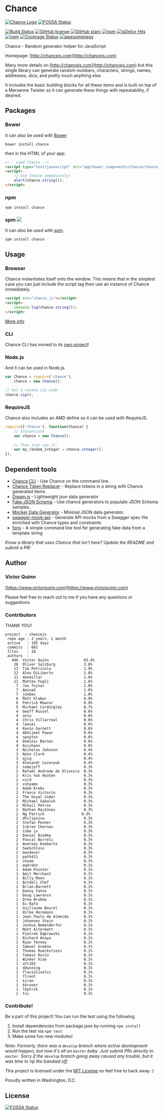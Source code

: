 # Chance

[![Chance Logo](http://chancejs.com/logo.png)](http://chancejs.com)
[![FOSSA Status](https://app.fossa.io/api/projects/git%2Bgithub.com%2Frivy%2Fjs.chance.svg?type=shield)](https://app.fossa.io/projects/git%2Bgithub.com%2Frivy%2Fjs.chance?ref=badge_shield)

[![Build Status](https://travis-ci.org/chancejs/chancejs.svg?branch=develop)](https://travis-ci.org/chancejs/chancejs) [![GitHub license](https://img.shields.io/github/license/chancejs/chancejs.svg)](https://github.com/chancejs/chancejs) [![GitHub stars](https://img.shields.io/github/stars/chancejs/chancejs.svg)](https://github.com/chancejs/chancejs) [![npm](https://img.shields.io/npm/dm/chance.svg)](https://npmjs.com/package/chance) [![jsDelivr Hits](https://data.jsdelivr.com/v1/package/npm/chance/badge?style=rounded)](https://www.jsdelivr.com/package/npm/chance) [![npm](https://img.shields.io/npm/v/chance.svg)](https://npmjs.com/package/chance) [![Coverage Status](https://coveralls.io/repos/chancejs/chancejs/badge.svg?branch=master)](https://coveralls.io/r/chancejs/chancejs?branch=master) [![awesomeness](https://img.shields.io/badge/awesomeness-maximum-red.svg)](https://github.com/chancejs/chancejs)

Chance - Random generator helper for JavaScript

Homepage: [http://chancejs.com](http://chancejs.com)

Many more details on [http://chancejs.com](http://chancejs.com) but this single
library can generate random numbers, characters, strings, names, addresses,
dice, and pretty much anything else.

It includes the basic building blocks for all these items and is built on top
of a Mersenne Twister so it can generate these things with repeatability, if
desired.

## Packages

### Bower

It can also be used with [Bower](http://bower.io)

```
bower install chance
```

then in the HTML of your app:

```html
<!-- Load Chance -->
<script type="text/javascript" src="app/bower_components/chance/chance.min.js"></script>
<script>
    // Use Chance immediately!
    alert(chance.string());
</script>
```

### npm

```shell
npm install chance
```

### spm [![](http://spmjs.io/badge/chance)](http://spmjs.io/package/chance)

It can also be used with [spm](http://spmjs.io/package/chance).

```
spm install chance
```

## Usage

### Browser

Chance instantiates itself onto the window. This means that in the simplest case you can just include the script tag then use an instance of Chance immediately.

```html
<script src="chance.js"></script>
<script>
    console.log(chance.string());
</script>
```

[More info](http://chancejs.com#browser)

### CLI

Chance CLI has moved to its [own project](https://github.com/chancejs/chancejs-cli)!

### Node.js

And it can be used in Node.js.

```js
var Chance = require('chance'),
    chance = new Chance();

// Get a random zip code
chance.zip();
```

### RequireJS

Chance also includes an AMD define so it can be used with RequireJS.

```js
require(['Chance'], function(Chance) {
    // Instantiate
    var chance = new Chance();
       
    // Then just use it:
    var my_random_integer = chance.integer();
});
```

## Dependent tools

* [Chance CLI](https://github.com/chancejs/chance-cli) - Use Chance on the command line.
* [Chance Token Replacer](https://github.com/drewbrokke/chance-token-replacer) - Replace tokens in a string with Chance generated items.
* [Dream.js](https://github.com/adleroliveira/dreamjs) - Lightweight json data generator
* [Fake JSON Schema](https://github.com/pateketrueke/json-schema-faker/) - Use chance generators to populate JSON Schema samples.
* [Mocker Data Generator](https://github.com/danibram/mocker-data-generator/) - Minimal JSON data generator.
* [swagger-mock-api](https://github.com/dzdrazil/swagger-mock-api/) - Generate API mocks from a Swagger spec file enriched with Chance types and constraints
* [fony](https://github.com/captainsafia/fony) - A simple command line tool for generating fake data from a template string

*Know a library that uses Chance that isn't here? Update the README and submit a PR!*

## Author
### Victor Quinn
[https://www.victorquinn.com](https://www.victorquinn.com)

Please feel free to reach out to me if you have any questions or suggestions.

### Contributors

THANK YOU!

```
project  : chancejs
 repo age : 3 years, 1 month
 active   : 195 days
 commits  : 682
 files    : 28
 authors  :
   446	Victor Quinn                65.4%
    26	Oliver Salzburg             3.8%
    13	Tim Petricola               1.9%
    12	Alex DiLiberto              1.8%
    11	davmillar                   1.6%
    11	Matteo Fogli                1.6%
     7	Jan Tojnar                  1.0%
     7	AminaG                      1.0%
     7	jonbev                      1.0%
     6	Matt Klaber                 0.9%
     6	Patrick Mowrer              0.9%
     5	Michael Cordingley          0.7%
     4	Geoff Russel                0.6%
     4	anio                        0.6%
     4	Chris Villarreal            0.6%
     4	leesei                      0.6%
     4	Kevin Garnett               0.6%
     4	Abhijeet Pawar              0.6%
     4	spayton                     0.6%
     4	Dominic Barnes              0.6%
     4	Avishaan                    0.6%
     3	Nicholas Johnson            0.4%
     3	Nate Clark                  0.4%
     3	qjcg                        0.4%
     3	Alexandr Lozovyuk           0.4%
     2	somejeff                    0.3%
     2	Rafael Andrade de Oliveira  0.3%
     2	Kris Van Houten             0.3%
     2	vird                        0.3%
     2	xshyamx                     0.3%
     2	Adam Krebs                  0.3%
     2	Franco Victorio             0.3%
     2	The Usual Coder             0.3%
     2	Michael Sakaluk             0.3%
     2	Mihail Petrov               0.3%
     2	Nathan MacInnes             0.3%
     2	Ng Patrick                 0.3%
     2	dhilipsiva                  0.3%
     2	Stefan Penner               0.3%
     2	Iskren Chernev              0.3%
     2	Cube ix                     0.3%
     2	Daniel Biedma               0.3%
     2	Pascal Borreli              0.3%
     2	Andreas Koeberle            0.3%
     2	SeeSchloss                  0.3%
     2	max4ever                    0.3%
     2	path411                     0.3%
     2	shyam                       0.3%
     1	mamrehn                     0.1%
     1	Adam Pointer                0.1%
     1	Amit Merchant               0.1%
     1	Billy Moon                  0.1%
     1	Bitdeli Chef                0.1%
     1	Brian.Barnett               0.1%
     1	Danny Yates                 0.1%
     1	Doug Lawrence               0.1%
     1	Drew Brokke                 0.1%
     1	Eu Rafa                     0.1%
     1	Guillaume Bourel            0.1%
     1	Hilke Heremans              0.1%
     1	Jean Paulo de Almeida       0.1%
     1	Johannes Stein              0.1%
     1	Joshua Bemenderfer          0.1%
     1	Matt Altermatt              0.1%
     1	Piotrek Dąbrowski           0.1%
     1	Richard Anaya               0.1%
     1	Ryan Tenney                 0.1%
     1	Samuel Greene               0.1%
     1	Thomas Rueckstiess          0.1%
     1	Tomasz Ducin                0.1%
     1	Winker Xiao                 0.1%
     1	afc163                      0.1%
     1	ddunning                    0.1%
     1	flaviolivolsi               0.1%
     1	flrent                      0.1%
     1	kiran                       0.1%
     1	kkroner                     0.1%
     1	lkptrzk                     0.1%
     1	tsc                         0.1%
```

### Contribute! 

Be a part of this project! You can run the test using the following.

1. Install dependencies from package.json by running `npm install`
2. Run the test via `npm test`
3. Make some fun new modules!

*Note: Formerly, there was a `develop` branch where active development would
happen, but now it's all on `master` baby. Just submit PRs directly to `master`.
Sorry if the `develop` branch going away caused any trouble, but it was time to
rip the bandaid off.*

This project is licensed under the [MIT License](http://en.wikipedia.org/wiki/MIT_License) so feel free to hack away :)

Proudly written in Washington, D.C.



## License
[![FOSSA Status](https://app.fossa.io/api/projects/git%2Bgithub.com%2Frivy%2Fjs.chance.svg?type=large)](https://app.fossa.io/projects/git%2Bgithub.com%2Frivy%2Fjs.chance?ref=badge_large)